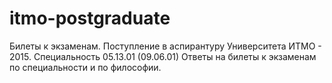 # itmo-postgraduate
Билеты к экзаменам. Поступление в аспирантуру Университета ИТМО - 2015. Специальность 05.13.01 (09.06.01)
Ответы на билеты к экзаменам по специальности и по философии.
